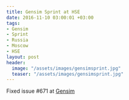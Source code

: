 ```yaml
---
title: Gensim Sprint at HSE
date: 2016-11-10 03:00:01 +03:00
tags:
- Gensim
- Sprint
- Russia
- Moscow
- HSE
layout: post
header:
  image: "/assets/images/gensimsprint.jpg"
  teaser: "/assets/images/gensimsprint.jpg"
---
```


Fixed issue #671 at [Gensim](https://github.com/RaRe-Technologies/gensim)
